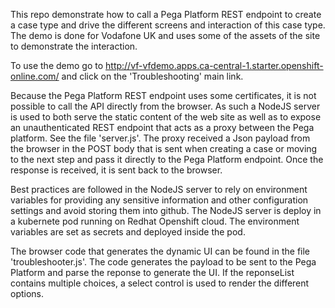 This repo demonstrate how to call a Pega Platform REST endpoint to create a case type and drive the different screens and interaction of this case type. The demo is done for Vodafone UK and uses some of the assets of the site to demonstrate the interaction.

To use the demo go to http://vf-vfdemo.apps.ca-central-1.starter.openshift-online.com/ and click on the 'Troubleshooting' main link.

Because the Pega Platform REST endpoint uses some certificates, it is not possible to call the API directly from the browser. As such a NodeJS server is used to both serve the static content of the web site as well as to expose an unauthenticated REST endpoint that acts as a proxy between the Pega platform. See the file 'server.js'. The proxy received a Json payload from the browser in the POST body that is sent when creating a case or moving to the next step and pass it directly to the Pega Platform endpoint. Once the response is received, it is sent back to the browser.

Best practices are followed in the NodeJS server to rely on environment variables for providing any sensitive information and other configuration settings and avoid storing them into github. The NodeJS server is deploy in a kubernete pod running on Redhat Openshift cloud. The environment variables are set as secrets and deployed inside the pod.

The browser code that generates the dynamic UI can be found in the file 'troubleshooter.js'. The code generates the payload to be sent to the Pega Platform and parse the reponse to generate the UI. If the reponseList contains multiple choices, a select control is used to render the different options.
